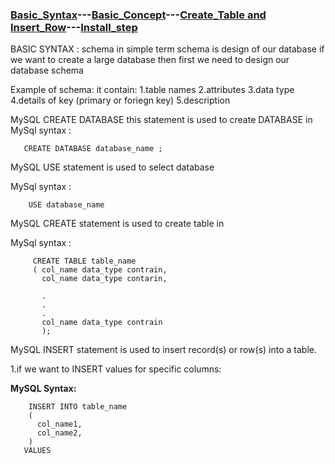 ### [Basic_Syntax](https://sudarshan-gurav.github.io/Basic_Syntax)---[Basic_Concept](https://sudarshan-gurav.github.io/Basic_concept)---[Create_Table and Insert_Row](https://sudarshan-gurav.github.io/Create_Insert)---[Install_step](https://sudarshan-gurav.github.io/Install_step)


BASIC SYNTAX :
schema in simple term schema is design of our database 
  if we want to create a large database then first we need to design our database schema 
  
  Example of schema:
      it contain:
     1.table names
     2.attributes
     3.data type
     4.details of key (primary or foriegn key)
     5.description
     
 MySQL CREATE DATABASE this statement is used to create DATABASE in 
 MySql syntax :
 
       CREATE DATABASE database_name ;
 
MySQL USE statement is used to select database 

MySql syntax :
 
        USE database_name
 
MySQL CREATE statement is used to create table in 

MySql syntax :
  
         CREATE TABLE table_name
         ( col_name data_type contrain,
           col_name data_type contarin,
         
           .
           .
           .
           col_name data_type contrain
           );
  
  MySQL INSERT statement is used to insert record(s) or row(s) into a table.
  
  1.if we want to INSERT values for specific columns:
   
 **MySQL Syntax:**
        
        INSERT INTO table_name 
        ( 
          col_name1,
          col_name2,
        )
       VALUES
